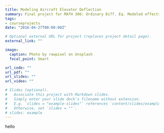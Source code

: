 ```yaml
---
title: Modeling Aircraft Elevator Deflection
summary: Final project for MATH 306: Ordinary Diff. Eq. Modeled effects of elevator deflection on a Boeing-747 under cruise flight conditions using the Simulink Aerospace Blockset in MATLAB. Reported results and provided a mathematical analytical illustration of this control perturbation’s effect on the system in a final paper.
tags: 
- courseprojects
date: "2016-04-27T00:00:00Z"

# Optional external URL for project (replaces project detail page).
external_link: ""

image:
  caption: Photo by rawpixel on Unsplash
  focal_point: Smart

url_code: ""
url_pdf: ""
url_slides: ""
url_video: ""

# Slides (optional).
#   Associate this project with Markdown slides.
#   Simply enter your slide deck's filename without extension.
#   E.g. `slides = "example-slides"` references `content/slides/example-slides.md`.
#   Otherwise, set `slides = ""`.
# slides: example
---
```

hello

